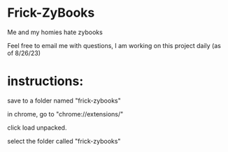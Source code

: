 # Frick-ZyBooks
Me and my homies hate zybooks

Feel free to email me with questions, I am working on this project daily (as of 8/26/23)


# instructions:
save to a folder named "frick-zybooks"

in chrome, go to "chrome://extensions/"

click load unpacked.

select the folder called "frick-zybooks"

